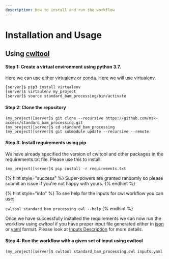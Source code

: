 ```yaml
---
description: How to install and run the workflow
---
```


# Installation and Usage

## Using [cwltool](https://github.com/common-workflow-language/cwltool)

#### Step 1: Create a virtual environment using python 3.7.

Here we can use either [virtualenv](https://virtualenv.pypa.io/) or [conda](https://docs.conda.io/en/latest/). Here we will use virtualenv.

```text
[server]$ pip3 install virtualenv
[server]$ virtaulenv my_project
[server]$ source standard_bam_processing/bin/activate
```

#### Step 2: Clone the repository

```
(my_project)[server]$ git clone --recursive https://github.com/msk-access/standard_bam_processing.git
(my_project)[server]$ cd standard_bam_processing
(my_project)[server]$ git submodule update --recursive --remote
```

#### Step 3: Install requirements using pip

We have already specified the version of cwltool and other packages in the requirements.txt file. Please use this to install. 

```text
(my_project)[server]$ pip install -r requirements.txt
```

{% hint style="success" %}
 Super-powers are granted randomly so please submit an issue if you're not happy with yours.
{% endhint %}

{% hint style="info" %}
To see help for the inputs for cwl workflow you can use:

`cwltool standard_bam_processing.cwl --help`
{% endhint %}

Once we have successfully installed the requirements we can now run the workflow using _cwltool_ if you have proper input file generated either in [json](https://www.json.org/) or [yaml](https://yaml.org/) format. Please look at [Inputs Description](inputs-description.md) for more details. 

#### Step 4: Run the workflow with a given set of input using cwltool

```
(my_project)[server]$ cwltool standard_bam_processing.cwl inputs.yaml
```



